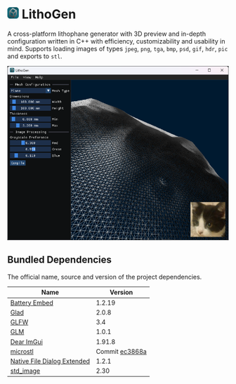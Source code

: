 # <img src="res/icon.png" style="width: 26px; height: 26px;"> LithoGen

A cross-platform lithophane generator with 3D preview and in-depth configuration written in C++ with efficiency,
customizability and usability in mind. Supports loading images of types `jpeg`, `png`, `tga`, `bmp`, `psd`, `gif`,
`hdr`, `pic` and exports to `stl`.

![Application Preview](res/preview.png)

## Bundled Dependencies

The official name, source and version of the project dependencies.

| Name                                                                             | Version                                                                                               |
|----------------------------------------------------------------------------------|-------------------------------------------------------------------------------------------------------|
| [Battery Embed](https://github.com/batterycenter/embed)                          | 1.2.19                                                                                                |
| [Glad](https://github.com/dav1dde/glad)                                          | 2.0.8                                                                                                 |
| [GLFW](https://github.com/glfw/glfw)                                             | 3.4                                                                                                   |
| [GLM](https://github.com/g-truc/glm)                                             | 1.0.1                                                                                                 |
| [Dear ImGui](https://github.com/ocornut/imgui)                                   | 1.91.8                                                                                                |
| [microstl](https://github.com/cry-inc/microstl)                                  | Commit [ec3868a](https://github.com/cry-inc/microstl/commit/ec3868a14d8eff40f7945b39758edf623f609b6f) |
| [Native File Dialog Extended](https://github.com/btzy/nativefiledialog-extended) | 1.2.1                                                                                                 |
| [std_image](https://github.com/nothings/stb)                                     | 2.30                                                                                                  |